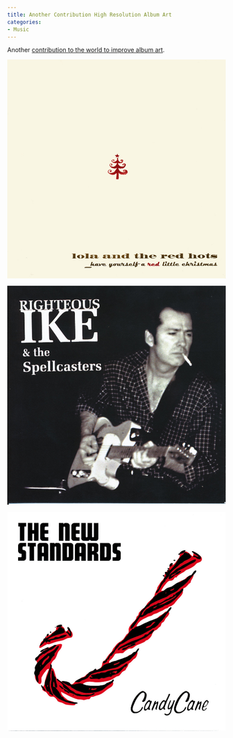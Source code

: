 ```yaml
---
title: Another Contribution High Resolution Album Art
categories:
- Music
---
```


Another [contribution to the world to improve album art](/thingelstad/contribution-to-high-resolution-album-art).



  
   ![](/assets/posts/2008/lola-and-the-red-hots-have-yourself-a-red-little-christmas.jpg)
  

  
   ![](/assets/posts/2008/righteous-ike-and-the-spellcasters.jpg)
  

  
   ![](/assets/posts/2008/the-new-standards-candycane.jpg)
  


